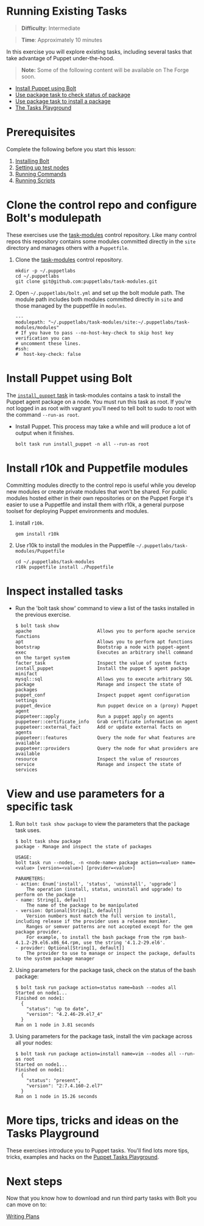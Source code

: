 # Running Existing Tasks

> **Difficulty**: Intermediate

> **Time**: Approximately 10 minutes

In this exercise you will explore existing tasks, including several tasks that take advantage of Puppet under-the-hood.

> **Note:** Some of the following content will be available on The Forge soon.

- [Install Puppet using Bolt](#install-puppet-using-bolt)
- [Use package task to check status of package](#use-package-task-to-check-status-of-package)
- [Use package task to install a package](#use-package-task-to-install-a-package)
- [The Tasks Playground](#more-tips-tricks-and-ideas-on-the-tasks-playground)

# Prerequisites
Complete the following before you start this lesson:

1. [Installing Bolt](../1-installing-bolt)
1. [Setting up test nodes](../2-acquiring-nodes)
1. [Running Commands](../3-running-commands)
1. [Running Scripts](../4-running-scripts)


# Clone the control repo and configure Bolt's modulepath

These exercises use the [task-modules](https://github.com/puppetlabs/task-modules) control repository. Like many control repos this repository contains some modules committed directly in the `site` directory and manages others with a `Puppetfile`.

1. Clone the [task-modules](https://github.com/puppetlabs/task-modules) control repository.

    ```
    mkdir -p ~/.puppetlabs
    cd ~/.puppetlabs
    git clone git@github.com:puppetlabs/task-modules.git
    ```

2. Open `~/.puppetlabs/bolt.yml` and set up the bolt module path. The module path includes both modules committed directly in `site` and those managed by the puppetfile in `modules`.

    ```
    ---
    modulepath: "~/.puppetlabs/task-modules/site:~/.puppetlabs/task-modules/modules"
    # If you have to pass --no-host-key-check to skip host key verification you can
    # uncomment these lines.
    #ssh:
    #  host-key-check: false
    ```

# Install Puppet using Bolt

The [`install_puppet` task](https://github.com/puppetlabs/task-modules/blob/master/site/install_puppet/tasks/init.sh) in task-modules contains a task to install the Puppet agent package on a node. You must run this task as root. If you're not logged in as root with vagrant you'll need to tell bolt to sudo to root with the command `--run-as root`.


- Install Puppet. This process may take a while and will produce a lot of output when it finishes.
    ```
    bolt task run install_puppet -n all --run-as root
    ```
 

# Install r10k and Puppetfile modules

Committing modules directly to the control repo is useful while you develop new modules or create private modules that won't be shared. For public modules hosted either in their own repositories or on the Puppet Forge it's easier to use a Puppetfile and install them with r10k, a general purpose toolset for deploying Puppet environments and modules. 

1. install `r10k`.

    ```
    gem install r10k
    ```

2. Use r10k to install the modules in the Puppetfile `~/.puppetlabs/task-modules/Puppetfile`

    ```
    cd ~/.puppetlabs/task-modules
    r10k puppetfile install ./Puppetfile
    ```

# Inspect installed tasks

- Run the 'bolt task show' command to view a list of the tasks installed in the previous exercise.

    ```
    $ bolt task show
    apache                        Allows you to perform apache service functions
    apt                           Allows you to perform apt functions
    bootstrap                     Bootstrap a node with puppet-agent
    exec                          Executes an arbitrary shell command on the target system
    facter_task                   Inspect the value of system facts
    install_puppet                Install the puppet 5 agent package
    minifact
    mysql::sql                    Allows you to execute arbitrary SQL
    package                       Manage and inspect the state of packages
    puppet_conf                   Inspect puppet agent configuration settings
    puppet_device                 Run puppet device on a (proxy) Puppet agent
    puppeteer::apply              Run a puppet apply on agents
    puppeteer::certificate_info   Grab certificate information on agent
    puppeteer::external_fact      Add or update external facts on agents
    puppeteer::features           Query the node for what features are available
    puppeteer::providers          Query the node for what providers are available
    resource                      Inspect the value of resources
    service                       Manage and inspect the state of services
    
    ```

        
# View and use parameters for a specific task

1. Run `bolt task show package` to view the parameters that the package task uses. 

    ```
    $ bolt task show package
    package - Manage and inspect the state of packages
    
    USAGE:
    bolt task run --nodes, -n <node-name> package action=<value> name=<value> [version=<value>] [provider=<value>]
    
    PARAMETERS:
    - action: Enum['install', 'status', 'uninstall', 'upgrade']
        The operation (install, status, uninstall and upgrade) to perform on the package
    - name: String[1, default]
        The name of the package to be manipulated
    - version: Optional[String[1, default]]
        Version numbers must match the full version to install, including release if the provider uses a release moniker.
        Ranges or semver patterns are not accepted except for the gem package provider.
        For example, to install the bash package from the rpm bash-4.1.2-29.el6.x86_64.rpm, use the string '4.1.2-29.el6'.
    - provider: Optional[String[1, default]]
        The provider to use to manage or inspect the package, defaults to the system package manager
    ```
2.  Using parameters for the package task, check on the status of the bash package:

    ```
    $ bolt task run package action=status name=bash --nodes all
    Started on node1...
    Finished on node1:
      {
        "status": "up to date",
        "version": "4.2.46-29.el7_4"
      }
    Ran on 1 node in 3.81 seconds
    ```
3.  Using parameters for the package task, install the vim package across all your nodes:

    ```
    $ bolt task run package action=install name=vim --nodes all --run-as root
    Started on node1...
    Finished on node1:
      {
        "status": "present",
        "version": "2:7.4.160-2.el7"
      }
    Ran on 1 node in 15.26 seconds
    ```

# More tips, tricks and ideas on the Tasks Playground

These exercises introduce you to Puppet tasks. You'll find lots more tips, tricks, examples and hacks on the [Puppet Tasks Playground](https://github.com/puppetlabs/tasks-playground).

# Next steps

Now that you know how to download and run third party tasks with Bolt you can move on to:

[Writing Plans](../7-writing-plans)
